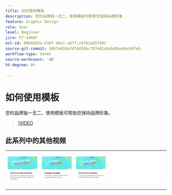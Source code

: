 ```yaml
---
title: 如何使用模板
description: 您的品牌独一无二，使用模板可帮助您保持品牌形象
feature: Graphic Design
role: User
level: Beginner
jira: KT-14887
exl-id: 00b8d83a-630f-48a1-a87f-c6f43ad5f992
source-git-commit: 5067e02da7d74d366c797e81a6a5d0ee9ac69feb
workflow-type: tm+mt
source-wordcount: '48'
ht-degree: 0%

---
```


# 如何使用模板

您的品牌独一无二，使用模板可帮助您保持品牌形象。

>[!VIDEO](https://video.tv.adobe.com/v/3427099?quality=12&learn=on&hidetitle=true)

## 此系列中的其他视频

<table style="table-layout:fixed">
<tr>
    <td>
            <a href="lock-layers.md">
                <img alt="如何以及为何锁定图层" src="assets/lock-layers.png" />
            </a>
    </td>
    <td>
         <a href="create-templates.md">
            <img alt="创建模板" src="assets/create-template.png" />
         </a>
    </td>
    <td>
            <a href="share-templates.md">
                <img alt="保存和共享模板" src="assets/share-templates.png" />
            </a>
    </td>
    <td>
      <img alt="间隔物" src="../assets/Whitespacer.png" />
      <div>
      <br>
    </td>
</tr>
</table>

